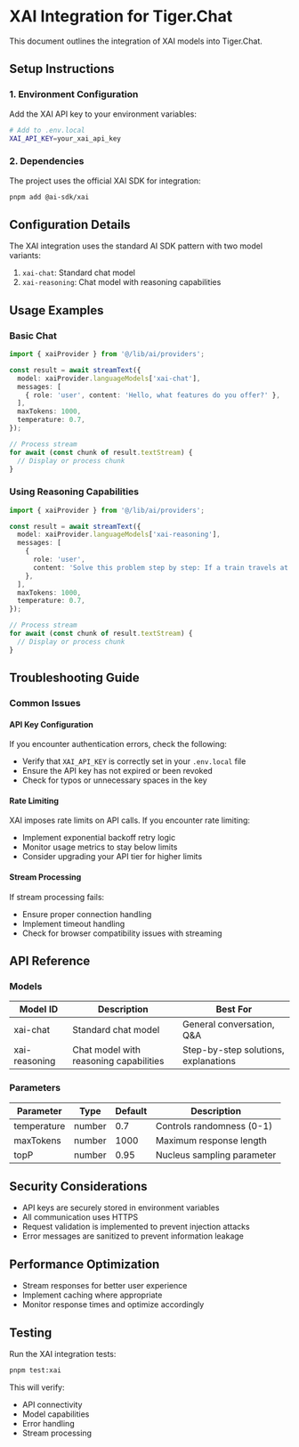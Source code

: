 # XAI Integration for Tiger.Chat

This document outlines the integration of XAI models into Tiger.Chat.

## Setup Instructions

### 1. Environment Configuration

Add the XAI API key to your environment variables:

```bash
# Add to .env.local
XAI_API_KEY=your_xai_api_key
```

### 2. Dependencies

The project uses the official XAI SDK for integration:

```bash
pnpm add @ai-sdk/xai
```

## Configuration Details

The XAI integration uses the standard AI SDK pattern with two model variants:

1. `xai-chat`: Standard chat model
2. `xai-reasoning`: Chat model with reasoning capabilities

## Usage Examples

### Basic Chat

```typescript
import { xaiProvider } from '@/lib/ai/providers';

const result = await streamText({
  model: xaiProvider.languageModels['xai-chat'],
  messages: [
    { role: 'user', content: 'Hello, what features do you offer?' },
  ],
  maxTokens: 1000,
  temperature: 0.7,
});

// Process stream
for await (const chunk of result.textStream) {
  // Display or process chunk
}
```

### Using Reasoning Capabilities

```typescript
import { xaiProvider } from '@/lib/ai/providers';

const result = await streamText({
  model: xaiProvider.languageModels['xai-reasoning'],
  messages: [
    { 
      role: 'user', 
      content: 'Solve this problem step by step: If a train travels at 60 mph for 2 hours, how far does it go?' 
    },
  ],
  maxTokens: 1000,
  temperature: 0.7,
});

// Process stream
for await (const chunk of result.textStream) {
  // Display or process chunk
}
```

## Troubleshooting Guide

### Common Issues

#### API Key Configuration

If you encounter authentication errors, check the following:

- Verify that `XAI_API_KEY` is correctly set in your `.env.local` file
- Ensure the API key has not expired or been revoked
- Check for typos or unnecessary spaces in the key

#### Rate Limiting

XAI imposes rate limits on API calls. If you encounter rate limiting:

- Implement exponential backoff retry logic
- Monitor usage metrics to stay below limits
- Consider upgrading your API tier for higher limits

#### Stream Processing

If stream processing fails:

- Ensure proper connection handling
- Implement timeout handling
- Check for browser compatibility issues with streaming

## API Reference

### Models

| Model ID | Description | Best For |
|----------|-------------|----------|
| xai-chat | Standard chat model | General conversation, Q&A |
| xai-reasoning | Chat model with reasoning capabilities | Step-by-step solutions, explanations |

### Parameters

| Parameter | Type | Default | Description |
|-----------|------|---------|-------------|
| temperature | number | 0.7 | Controls randomness (0-1) |
| maxTokens | number | 1000 | Maximum response length |
| topP | number | 0.95 | Nucleus sampling parameter |

## Security Considerations

- API keys are securely stored in environment variables
- All communication uses HTTPS
- Request validation is implemented to prevent injection attacks
- Error messages are sanitized to prevent information leakage

## Performance Optimization

- Stream responses for better user experience
- Implement caching where appropriate
- Monitor response times and optimize accordingly

## Testing

Run the XAI integration tests:

```bash
pnpm test:xai
```

This will verify:
- API connectivity
- Model capabilities
- Error handling
- Stream processing
